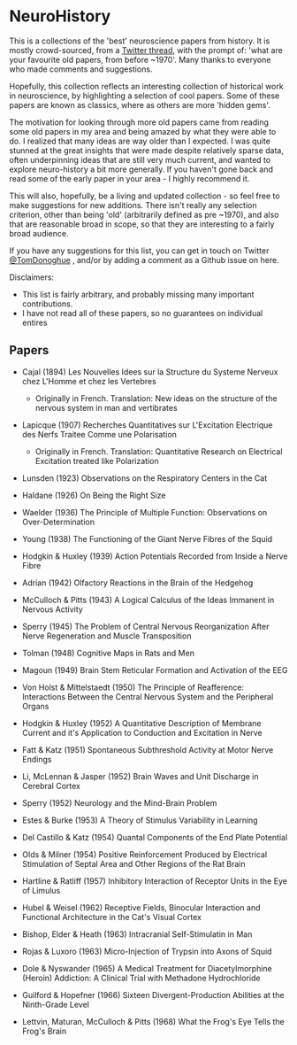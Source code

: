 # NeuroHistory

This is a collections of the 'best' neuroscience papers from history. It is mostly crowd-sourced, from a
[Twitter thread](https://twitter.com/Tomdonoghue/status/902682799412453376), with the prompt of: 'what are your favourite old papers, from before ~1970'. Many thanks to everyone who made comments and suggestions. 

Hopefully, this collection reflects an interesting collection of historical work in neuroscience, by highlighting a selection of cool papers. Some of these papers are known as classics, where as others are more 'hidden gems'.

The motivation for looking through more old papers came from reading some old papers in my area and being amazed by what they were able to do. I realized that many ideas are way older than I expected. I was quite stunned at the great insights that were made despite relatively sparse data, often underpinning ideas that are still very much current, and wanted to explore neuro-history a bit more generally. If you haven't gone back and read some of the early paper in your area - I highly recommend it. 

This will also, hopefully, be a living and updated collection - so feel free to make suggestions for new additions. There isn't really any selection criterion, other than being 'old' (arbitrarily defined as pre ~1970), and also that are reasonable broad in scope, so that they are interesting to a fairly broad audience. 

If you have any suggestions for this list, you can get in touch on Twitter 
[@TomDonoghue](https://twitter.com/TomDonoghue)
, and/or by adding a comment as a Github issue on here. 

Disclaimers:
  - This list is fairly arbitrary, and probably missing many important contributions.
  - I have not read all of these papers, so no guarantees on individual entires
  
## Papers

- Cajal (1894) Les Nouvelles Idees sur la Structure du Systeme Nerveux chez L'Homme et chez les Vertebres
  - Originally in French. Translation: New ideas on the structure of the nervous system in man and vertibrates

- Lapicque (1907) Recherches Quantitatives sur L'Excitation Electrique des Nerfs Traitee Comme une Polarisation
  - Originally in French. Translation: Quantitative Research on Electrical Excitation treated like Polarization

- Lunsden (1923) Observations on the Respiratory Centers in the Cat

- Haldane (1926) On Being the Right Size

- Waelder (1936) The Principle of Multiple Function: Observations on Over-Determination

- Young (1938) The Functioning of the Giant Nerve Fibres of the Squid

- Hodgkin & Huxley (1939) Action Potentials Recorded from Inside a Nerve Fibre

- Adrian (1942) Olfactory Reactions in the Brain of the Hedgehog

- McCulloch & Pitts (1943) A Logical Calculus of the Ideas Immanent in Nervous Activity

- Sperry (1945) The Problem of Central Nervous Reorganization After Nerve Regeneration and Muscle Transposition

- Tolman (1948) Cognitive Maps in Rats and Men

- Magoun (1949) Brain Stem Reticular Formation and Activation of the EEG

- Von Holst & Mittelstaedt (1950) The Principle of Reafference: Interactions Between the Central Nervous System and the Peripheral Organs

- Hodgkin & Huxley (1952) A Quantitative Description of Membrane Current and it's Application to Conduction and Excitation in Nerve

- Fatt & Katz (1951) Spontaneous Subthreshold Activity at Motor Nerve Endings

- Li, McLennan & Jasper (1952) Brain Waves and Unit Discharge in Cerebral Cortex

- Sperry (1952) Neurology and the Mind-Brain Problem

- Estes & Burke (1953) A Theory of Stimulus Variability in Learning

- Del Castillo & Katz (1954) Quantal Components of the End Plate Potential

- Olds & Milner (1954) Positive Reinforcement Produced by Electrical Stimulation of Septal Area and Other Regions of the Rat Brain

- Hartline & Ratliff (1957) Inhibitory Interaction of Receptor Units in the Eye of Limulus

- Hubel & Weisel (1962) Receptive Fields, Binocular Interaction and Functional Architecture in the Cat's Visual Cortex

- Bishop, Elder & Heath (1963) Intracranial Self-Stimulatin in Man

- Rojas & Luxoro (1963) Micro-Injection of Trypsin into Axons of Squid

- Dole & Nyswander (1965) A Medical Treatment for Diacetylmorphine (Heroin) Addiction: A Clinical Trial with Methadone Hydrochloride

- Guilford & Hopefner (1966) Sixteen Divergent-Production Abilities at the Ninth-Grade Level

- Lettvin, Maturan, McCulloch & Pitts (1968) What the Frog's Eye Tells the Frog's Brain
